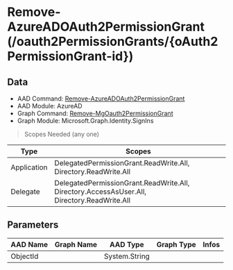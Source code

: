 # Remove-AzureADOAuth2PermissionGrant (/oauth2PermissionGrants/{oAuth2PermissionGrant-id})

## Data

+ AAD Command: [Remove-AzureADOAuth2PermissionGrant](https://docs.microsoft.com/en-us/powershell/module/AzureAD/Remove-AzureADOAuth2PermissionGrant)
+ AAD Module: AzureAD
+ Graph Command: [Remove-MgOauth2PermissionGrant](https://docs.microsoft.com/en-us/powershell/module/Microsoft.Graph.Identity.SignIns/Remove-MgOauth2PermissionGrant)
+ Graph Module: Microsoft.Graph.Identity.SignIns

> Scopes Needed (any one)

|Type|Scopes|
|---|---|
|Application|DelegatedPermissionGrant.ReadWrite.All, Directory.ReadWrite.All|
|Delegate|DelegatedPermissionGrant.ReadWrite.All, Directory.AccessAsUser.All, Directory.ReadWrite.All|

## Parameters

|AAD Name|Graph Name|AAD Type|Graph Type|Infos|
|---|---|---|---|---|
|ObjectId||System.String|||

